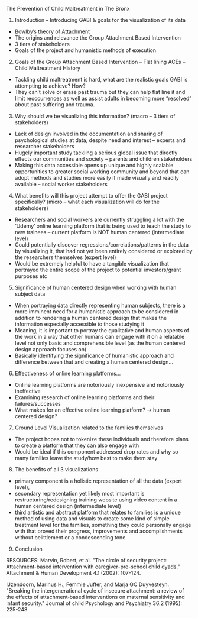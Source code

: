 The Prevention of Child Maltreatment in The Bronx

1.	Introduction – Introducing GABI & goals for the visualization of its data <br />
  - Bowlby’s theory of Attachment 
  - The origins and relevance the Group Attachment Based Intervention
  -	3 tiers of stakeholders 
  -	Goals of the project and humanistic methods of execution

2.	Goals of the Group Attachment Based Intervention – Flat lining ACEs – Child Maltreatment History
  -	Tackling child maltreatment is hard, what are the realistic goals GABI is attempting to achieve? How?
  -	They can’t solve or erase past trauma but they can help flat line it and limit reoccurrences as well as assist adults in becoming more “resolved” about past suffering and trauma. 

3.	Why should we be visualizing this information? (macro – 3 tiers of stakeholders)
-	Lack of design involved in the documentation and sharing of psychological studies at data, despite need and interest – experts and researcher stakeholders
-	Hugely important study tackling a serious global issue that directly effects our communities and society – parents and children stakeholders
-	Making this data accessible opens up unique and highly scalable opportunities to greater social working community and beyond that can adopt methods and studies more easily if made visually and readily available – social worker stakeholders

4.	What benefits will this project attempt to offer the GABI project specifically? (micro – what each visualization will do for the stakeholders)
-	Researchers and social workers are currently struggling a lot with the ‘Udemy’ online learning platform that is being used to teach the study to new trainees – current platform is NOT human centered (intermediate level)
-	Could potentially discover regressions/correlations/patterns in the data by visualizing it, that had not yet been entirely considered or explored by the researchers themselves (expert level)
-	Would be extremely helpful to have a tangible visualization that portrayed the entire scope of the project to potential investors/grant purposes etc

5.	Significance of human centered design when working with human subject data
-	When portraying data directly representing human subjects, there is a more imminent need for a humanistic approach to be considered in addition to rendering a human centered design that makes the information especially accessible to those studying it
-	Meaning, it is important to portray the qualitative and human aspects of the work in a way that other humans can engage with it on a relatable level not only basic and comprehensible level (as the human centered design approach focuses on)
-	Basically identifying the significance of humanistic approach and difference between that and creating a human centered design…

6.	Effectiveness of online learning platforms…
-	Online learning platforms are notoriously inexpensive and notoriously ineffective
-	Examining research of online learning platforms and their failures/successes
-	What makes for an effective online learning platform? → human centered design? 

7.	Ground Level Visualization related to the families themselves
-	The project hopes not to tokenize these individuals and therefore plans to create a platform that they can also engage with
-	Would be ideal if this component addressed drop rates and why so many families leave the study/how best to make them stay

8.	The benefits of all 3 visualizations 
-	primary component is a holistic representation of all the data (expert level), 
-	secondary representation yet likely most important is restructuring/redesigning training website using video content in a human centered design (intermediate level) 
-	third artistic and abstract platform that relates to families is a unique method of using data and visuals to create some kind of simple treatment level for the families, something they could personally engage with that proved their progress, improvements and accomplishments without belittlement or a condescending tone

9.	Conclusion


RESOURCES:
Marvin, Robert, et al. "The circle of security project: Attachment-based intervention with caregiver-pre-school child dyads." Attachment & Human Development 4.1 (2002): 107-124.

IJzendoorn, Marinus H., Femmie Juffer, and Marja GC Duyvesteyn. "Breaking the intergenerational cycle of insecure attachment: a review of the effects of attachment‐based interventions on maternal sensitivity and infant security." Journal of child Psychology and Psychiatry 36.2 (1995): 225-248.
